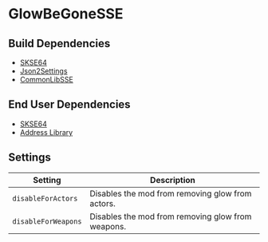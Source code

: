# GlowBeGoneSSE

## Build Dependencies
* [SKSE64](https://skse.silverlock.org/)
* [Json2Settings](https://github.com/Ryan-rsm-McKenzie/Json2Settings)
* [CommonLibSSE](https://github.com/Ryan-rsm-McKenzie/CommonLibSSE)

## End User Dependencies
* [SKSE64](https://skse.silverlock.org/)
* [Address Library](https://www.nexusmods.com/skyrimspecialedition/mods/32444)  

## Settings
Setting | Description
--- | ---
`disableForActors` | Disables the mod from removing glow from actors.
`disableForWeapons` | Disables the mod from removing glow from weapons.
